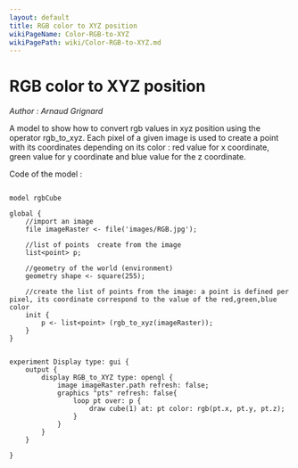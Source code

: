 ```yaml
---
layout: default
title: RGB color to XYZ position
wikiPageName: Color-RGB-to-XYZ
wikiPagePath: wiki/Color-RGB-to-XYZ.md
---
```


[//]: # (keyword|operator_rgb_to_xyz)
[//]: # (keyword|operator_cube)
[//]: # (keyword|concept_color)
[//]: # (keyword|concept_3d)
# RGB color to XYZ position


_Author :  Arnaud Grignard_

A model to show how to convert rgb values in xyz position using the operator rgb_to_xyz. Each pixel of a given image is used to create a point with its coordinates depending on its color : red value for x coordinate, green value for y coordinate and blue value for the z coordinate.


Code of the model : 

```

model rgbCube

global {
	//import an image
	file imageRaster <- file('images/RGB.jpg');
	
	//list of points  create from the image 
	list<point> p;
	
	//geometry of the world (environment)
	geometry shape <- square(255);
	
	//create the list of points from the image: a point is defined per pixel, its coordinate correspond to the value of the red,green,blue color
	init {
		p <- list<point> (rgb_to_xyz(imageRaster));
	}
}


experiment Display type: gui {
	output {
		display RGB_to_XYZ type: opengl { 
			image imageRaster.path refresh: false;
			graphics "pts" refresh: false{
				loop pt over: p {
					draw cube(1) at: pt color: rgb(pt.x, pt.y, pt.z);
				}
			}
		}
	}

}
```
